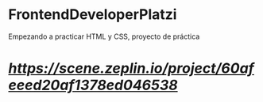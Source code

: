 # FrontendDeveloperPlatzi
Empezando a practicar HTML y CSS, proyecto de práctica
# ***https://scene.zeplin.io/project/60afeeed20af1378ed046538***

